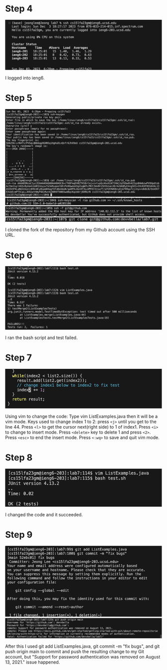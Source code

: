 # Step 4
![Image](step4.png)

I logged into ieng6.

# Step 5
![Image](step5-1.png)
![Image](step5-2.png)
![Image](step5-3.png)
![Image](step5-4.png)

I cloned the fork of the repository from my Github account using the SSH URL.

# Step 6
![Image](step6.png)

I ran the bash script and test failed.

# Step 7
![Image](step7.png)

Using vim to change the code:
Type vim ListExamples.java then it will be a vim mode.
Keys used to change index 1 to 2: press ```<j>``` until you get to the line 44. Press ```<l>``` to get the cursor next(right side) to 1 of index1. Press ```<i>``` to change to insert mode. Press ```<delete>``` key to delete 1 and press ```<2>```. Press ```<esc>``` to end the insert mode. Press ```<:wq>``` to save and quit vim mode.

# Step 8
![Image](step8.png)

I changed the code and it succeeded.

# Step 9
![Image](step9-1.png)
![Image](step9-2.png)

After this I used git add ListExamples.java, git commit -m "fix bugs", and git push origin main to commit and push the resulting change to my Git account, but "Support for password authentication was removed on August 13, 2021." issue happened.

